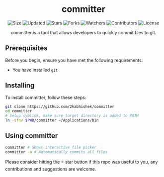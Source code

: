 <div align="center">

# committer

![Size](https://img.shields.io/github/repo-size/2kabhishek/committer?style=plastic&color=0f0&label=Size)
![Updated](https://img.shields.io/github/last-commit/2kabhishek/committer?style=plastic&color=f00&label=Updated)
![Stars](https://img.shields.io/github/stars/2kabhishek/committer?style=plastic&color=ffc801&label=Stars)
![Forks](https://img.shields.io/github/forks/2kabhishek/committer?style=plastic&color=003cff&label=Forks)
![Watchers](https://img.shields.io/github/watchers/2kabhishek/committer?style=plastic&color=ff5500&label=Watchers)
![Contributors](https://img.shields.io/github/contributors/2kabhishek/committer?style=plastic&color=f0f&label=Contributors)
![License](https://img.shields.io/github/license/2kabhishek/committer?style=plastic&color=555&label=License)

committer is a tool that allows developers to quickly commit files to git.

</div>

## Prerequisites

Before you begin, ensure you have met the following requirements:

* You have installed `git`

## Installing

To install committer, follow these steps:

```bash
git clone https://github.com/2kabhishek/committer
cd committer
# Setup symlink, make sure target directory is added to PATH
ln -sfnv $PWD/committer ~/Applications/bin
```

## Using committer

```bash
committer # Shows interactive file picker
committer -a # Automatically commits all files
```

Please consider hitting the ⭐ star button if this repo was useful to you, any contributions and suggestions are welcome.

